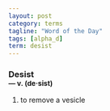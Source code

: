 ```yaml
---
layout: post
category: terms
tagline: "Word of the Day"
tags: [alpha_d]
term: desist
---
```


<h3>Desist<br/> <small>&mdash; v. (de<span>&middot;</span>sist)</small></h3>
<p><ol>
<li>to remove a vesicle</li>
</ol></p>
